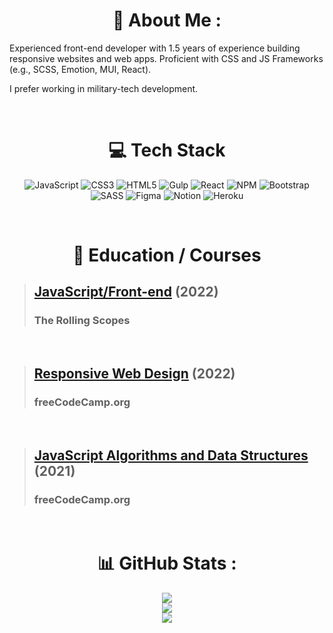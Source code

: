 <h1 align="center">💫 About Me : </h1>

Experienced front-end developer with 1.5 years of experience building responsive websites and web apps. Proficient with CSS and JS Frameworks (e.g., SCSS, Emotion, MUI, React).

I prefer working in military-tech development.

<br>

<h1 align="center">💻 Tech Stack</h1>
<div style="text-align: center">

![JavaScript](https://img.shields.io/badge/javascript-%23323330.svg?style=for-the-badge&logo=javascript&logoColor=%23F7DF1E)
![CSS3](https://img.shields.io/badge/css3-%231572B6.svg?style=for-the-badge&logo=css3&logoColor=white)
![HTML5](https://img.shields.io/badge/html5-%23E34F26.svg?style=for-the-badge&logo=html5&logoColor=white)
![Gulp](https://img.shields.io/badge/GULP-%23CF4647.svg?style=for-the-badge&logo=gulp&logoColor=white)
![React](https://img.shields.io/badge/react-%2320232a.svg?style=for-the-badge&logo=react&logoColor=%2361DAFB)
![NPM](https://img.shields.io/badge/NPM-%23000000.svg?style=for-the-badge&logo=npm&logoColor=white)
![Bootstrap](https://img.shields.io/badge/bootstrap-%23563D7C.svg?style=for-the-badge&logo=bootstrap&logoColor=white)
![SASS](https://img.shields.io/badge/SASS-hotpink.svg?style=for-the-badge&logo=SASS&logoColor=white)
![Figma](https://img.shields.io/badge/figma-%23F24E1E.svg?style=for-the-badge&logo=figma&logoColor=white)
![Notion](https://img.shields.io/badge/Notion-%23000000.svg?style=for-the-badge&logo=notion&logoColor=white)
![Heroku](https://img.shields.io/badge/heroku-%23430098.svg?style=for-the-badge&logo=heroku&logoColor=white)

</div>

<br>

<h1 align="center">💫 Education / Courses</h1>

> ## [JavaScript/Front-end](https://github.com/rolling-scopes-school/tasks/blob/master/roadmap.md) (2022)
>
> ### The Rolling Scopes

<br>

> ## [Responsive Web Design](https://www.freecodecamp.org/certification/yurii-mr/responsive-web-design) (2022)
>
> ### freeCodeCamp.org

<br>

> ## [JavaScript Algorithms and Data Structures](https://www.freecodecamp.org/certification/yurii-mr/javascript-algorithms-and-data-structures) (2021)
>
> ### freeCodeCamp.org

<br>

<h1 align="center">📊 GitHub Stats :</h1>
<div style="text-align: center">

![](https://github-readme-stats.vercel.app/api?username=ycarpenter&theme=dark&hide_border=true&include_all_commits=false&count_private=false)<br/>
![](https://github-readme-streak-stats.herokuapp.com/?user=ycarpenter&theme=dark&hide_border=true)<br/>
![](https://github-readme-stats.vercel.app/api/top-langs/?username=ycarpenter&theme=dark&hide_border=true&include_all_commits=false&count_private=false&layout=compact)

</div>
